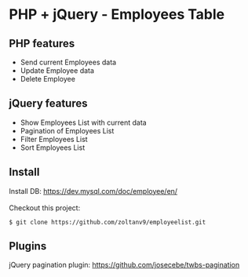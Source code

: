 # PHP + jQuery - Employees Table

## PHP features
- Send current Employees data
- Update Employee data
- Delete Employee

## jQuery features
- Show Employees List with current data
- Pagination of Employees List
- Filter Employees List
- Sort Employees List

## Install
Install DB: https://dev.mysql.com/doc/employee/en/ <br /><br />
Checkout this project: 
```
$ git clone https://github.com/zoltanv9/employeelist.git
```
## Plugins
jQuery pagination plugin: https://github.com/josecebe/twbs-pagination
